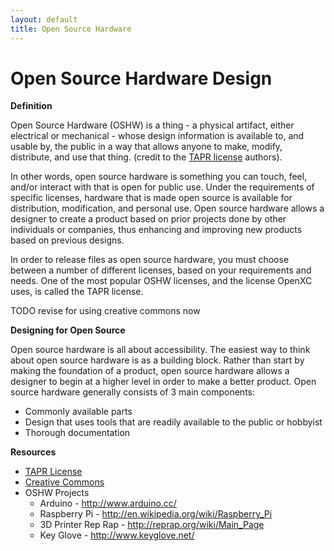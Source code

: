 ```yaml
---
layout: default
title: Open Source Hardware
---
```


# Open Source Hardware Design

**Definition**

Open Source Hardware (OSHW) is a thing - a physical artifact, either electrical
or mechanical - whose design information is available to, and usable by, the
public in a way that allows anyone to make, modify, distribute, and use that
thing. (credit to the [TAPR license][TAPR] authors).

In other words, open source hardware is something you can touch, feel, and/or
interact with that is open for public use. Under the requirements of specific
licenses, hardware that is made open source is available for distribution,
modification, and personal use. Open source hardware allows a designer to
create a product based on prior projects done by other individuals or
companies, thus enhancing and improving new products based on previous designs.

In order to release files as open source hardware, you must choose between a
number of different licenses, based on your requirements and needs. One of the
most popular OSHW licenses, and the license OpenXC uses, is called the TAPR
license.

TODO revise for using creative commons now

**Designing for Open Source**

Open source hardware is all about accessibility. The easiest way to think about
open source hardware is as a building block. Rather than start by making the
foundation of a product, open source hardware allows a designer to begin at a
higher level in order to make a better product. Open source hardware generally
consists of 3 main components:

* Commonly available parts
* Design that uses tools that are readily available to the public or hobbyist
* Thorough documentation

**Resources**

* [TAPR License][TAPR]
* [Creative Commons](http://creativecommons.org/)
* OSHW Projects
    * Arduino - http://www.arduino.cc/
    * Raspberry Pi - http://en.wikipedia.org/wiki/Raspberry_Pi
    * 3D Printer Rep Rap - http://reprap.org/wiki/Main_Page
    * Key Glove - http://www.keyglove.net/

[TAPR]: http://www.tapr.org/ohl.html
